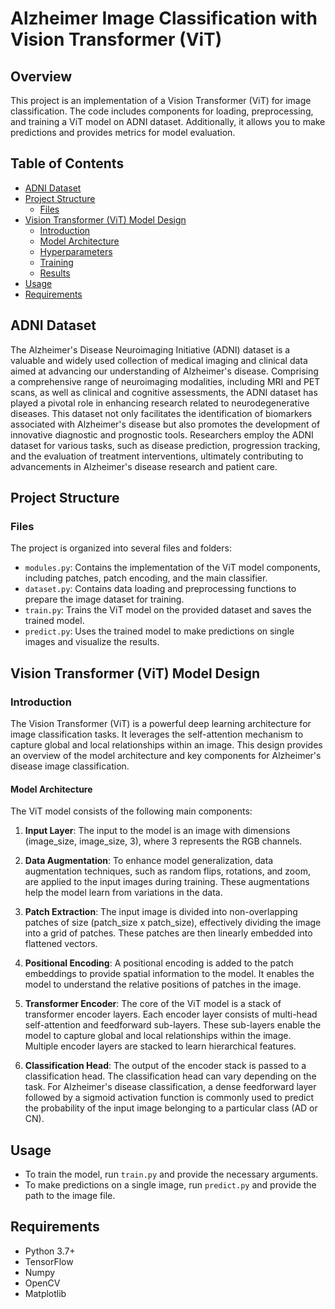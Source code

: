 # Alzheimer Image Classification with Vision Transformer (ViT) 

## Overview
This project is an implementation of a Vision Transformer (ViT) for image classification. The code includes components for loading, preprocessing, and training a ViT model on ADNI dataset. Additionally, it allows you to make predictions and provides metrics for model evaluation.

## Table of Contents

- [ADNI Dataset](#adni-dataset)
- [Project Structure](#project-structure)
  - [Files](#files)
- [Vision Transformer (ViT) Model Design](#vision-transformer-vit-model-design)
  - [Introduction](#introduction)
  - [Model Architecture](#model-architecture)
  - [Hyperparameters](#hyperparameters)
  - [Training](#training)
  - [Results](#results)
- [Usage](#usage)
- [Requirements](#requirements)

## ADNI Dataset
The Alzheimer's Disease Neuroimaging Initiative (ADNI) dataset is a valuable and widely used collection of medical imaging and clinical data aimed at advancing our understanding of Alzheimer's disease. Comprising a comprehensive range of neuroimaging modalities, including MRI and PET scans, as well as clinical and cognitive assessments, the ADNI dataset has played a pivotal role in enhancing research related to neurodegenerative diseases. This dataset not only facilitates the identification of biomarkers associated with Alzheimer's disease but also promotes the development of innovative diagnostic and prognostic tools. Researchers employ the ADNI dataset for various tasks, such as disease prediction, progression tracking, and the evaluation of treatment interventions, ultimately contributing to advancements in Alzheimer's disease research and patient care.

## Project Structure

### Files

The project is organized into several files and folders:

- `modules.py`: Contains the implementation of the ViT model components, including patches, patch encoding, and the main classifier.
- `dataset.py`: Contains data loading and preprocessing functions to prepare the image dataset for training.
- `train.py`: Trains the ViT model on the provided dataset and saves the trained model.
- `predict.py`: Uses the trained model to make predictions on single images and visualize the results.

## Vision Transformer (ViT) Model Design

### Introduction

The Vision Transformer (ViT) is a powerful deep learning architecture for image classification tasks. It leverages the self-attention mechanism to capture global and local relationships within an image. This design provides an overview of the model architecture and key components for Alzheimer's disease image classification.

#### Model Architecture

The ViT model consists of the following main components:

1. **Input Layer**: The input to the model is an image with dimensions (image_size, image_size, 3), where 3 represents the RGB channels.

2. **Data Augmentation**: To enhance model generalization, data augmentation techniques, such as random flips, rotations, and zoom, are applied to the input images during training. These augmentations help the model learn from variations in the data.

3. **Patch Extraction**: The input image is divided into non-overlapping patches of size (patch_size x patch_size), effectively dividing the image into a grid of patches. These patches are then linearly embedded into flattened vectors.

4. **Positional Encoding**: A positional encoding is added to the patch embeddings to provide spatial information to the model. It enables the model to understand the relative positions of patches in the image.

5. **Transformer Encoder**: The core of the ViT model is a stack of transformer encoder layers. Each encoder layer consists of multi-head self-attention and feedforward sub-layers. These sub-layers enable the model to capture global and local relationships within the image. Multiple encoder layers are stacked to learn hierarchical features.

6. **Classification Head**: The output of the encoder stack is passed to a classification head. The classification head can vary depending on the task. For Alzheimer's disease classification, a dense feedforward layer followed by a sigmoid activation function is commonly used to predict the probability of the input image belonging to a particular class (AD or CN).

## Usage
- To train the model, run `train.py` and provide the necessary arguments.
- To make predictions on a single image, run `predict.py` and provide the path to the image file.

## Requirements
- Python 3.7+
- TensorFlow
- Numpy
- OpenCV
- Matplotlib


